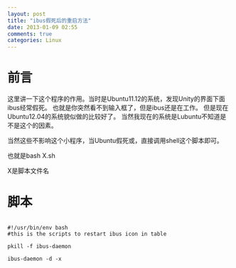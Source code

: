 ```yaml
---
layout: post
title: "ibus假死后的重启方法"
date: 2013-01-09 02:55
comments: true
categories: Linux
---
```


# 前言

这里讲一下这个程序的作用。当时是Ubuntu11.12的系统，发现Unity的界面下面ibus经常假死。
也就是你突然看不到输入框了，但是ibus还是在工作。
但是现在Ubuntu12.04的系统貌似做的比较好了。
当然我现在的系统是Lubuntu不知道是不是这个的因素。

<!--more-->

当然这些不影响这个小程序，当Ubuntu假死或，直接调用shell这个脚本即可。

也就是bash X.sh

X是脚本文件名

# 脚本


~~~~~~~~~~~~~~~~~~~~~~~~~~~~~~~~~~~~~~~~~~

#!/usr/bin/env bash
#this is the scripts to restart ibus icon in table

pkill -f ibus-daemon

ibus-daemon -d -x

~~~~~~~~~~~~~~~~~~~~~~~~~~~~~~~~~~~~~~~~~~
